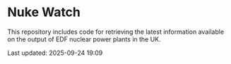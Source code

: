 # Nuke Watch

This repository includes code for retrieving the latest information available on the output of EDF nuclear power plants in the UK.

Last updated: 2025-09-24 19:09